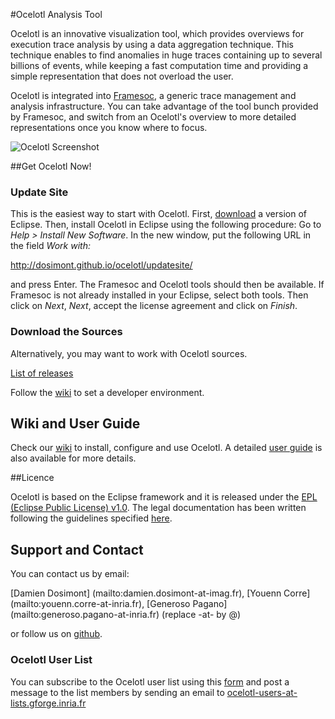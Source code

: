 #Ocelotl Analysis Tool

Ocelotl is an innovative visualization tool, which provides overviews for execution trace analysis by using a data aggregation technique. This technique enables to find anomalies in huge traces containing up to several billions of events, while keeping a fast computation time and providing a simple representation that does not overload the user.

Ocelotl is integrated into [Framesoc](http://generoso.github.io/framesoc/), a generic trace management and analysis infrastructure. You can take advantage of the tool bunch provided by Framesoc, and switch from an Ocelotl's overview to more detailed representations once you know where to focus.

![Ocelotl Screenshot](http://dosimont.github.io/ocelotl/images/screenshots/ocelotl_spatiotemporal.png)

##Get Ocelotl Now!

### Update Site

This is the easiest way to start with Ocelotl.
First, [download](https://www.eclipse.org/) a version of Eclipse.
Then, install Ocelotl in Eclipse using the following procedure: Go to _Help > Install New Software_. In the new window, put the following URL in the field _Work with:_ 

http://dosimont.github.io/ocelotl/updatesite/

and press Enter. The Framesoc and Ocelotl tools should then be available. If Framesoc is not already installed in your Eclipse, select both tools. Then click on _Next_, _Next_, accept the license agreement and click on _Finish_.

### Download the Sources

Alternatively, you may want to work with Ocelotl sources.

[List of releases](https://github.com/dosimont/ocelotl/releases)

Follow the [wiki](https://github.com/dosimont/ocelotl/wiki/User-Guide) to set a developer environment.

## Wiki and User Guide

Check our [wiki](https://github.com/dosimont/ocelotl/wiki/User-Guide) to install, configure and use Ocelotl.
A detailed [user guide](https://github.com/dosimont/ocelotl/raw/master/docs/OCELOTL_userguide.pdf) is also available for more details.

##Licence

Ocelotl is based on the Eclipse framework and it is released under the [EPL (Eclipse Public License) v1.0](https://www.eclipse.org/legal/epl-v10.html). The legal documentation has been written following the guidelines specified [here](http://www.eclipse.org/legal/guidetolegaldoc.php).

## Support and Contact
You can contact us by email:

[Damien Dosimont] (mailto:damien.dosimont-at-imag.fr),
[Youenn Corre] (mailto:youenn.corre-at-inria.fr),
[Generoso Pagano] (mailto:generoso.pagano-at-inria.fr) (replace -at- by @)

or follow us on [github](https://github.com/dosimont/ocelotl).

### Ocelotl User List
You can subscribe to the Ocelotl user list using this [form](http://lists.gforge.inria.fr/cgi-bin/mailman/listinfo/ocelotl-users)
and post a message to the list members by sending an email to
[ocelotl-users-at-lists.gforge.inria.fr](mailto:ocelotl-users-at-lists.gforge.inria.fr)
